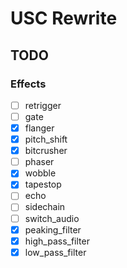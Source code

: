 # USC Rewrite

## TODO

### Effects

- [ ] retrigger
- [ ] gate
- [x] flanger
- [x] pitch_shift
- [x] bitcrusher
- [ ] phaser
- [x] wobble
- [x] tapestop
- [ ] echo
- [ ] sidechain
- [ ] switch_audio
- [x] peaking_filter
- [x] high_pass_filter
- [x] low_pass_filter
